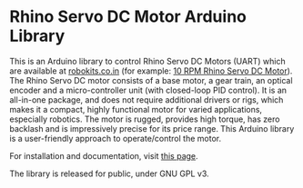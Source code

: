 # Rhino Servo DC Motor Arduino Library
This is an Arduino library to control Rhino Servo DC Motors (UART) which are available at <a href="http://www.robokits.co.in/" target="_blank">robokits.co.in</a> (for example: <a href="http://robokits.co.in/motors/high-torque-encoder-dc-servo-motor-10rpm-with-uart-i2c-ppm-drive?cPath=2_71&" target="_blank">10 RPM Rhino Servo DC Motor</a>). The Rhino Servo DC motor consists of a base motor, a gear train, an optical encoder and a micro-controller unit (with closed-loop PID control). It is an all-in-one package, and does not require additional drivers or rigs, which makes it a compact, highly functional motor for varied applications, especially robotics. The motor is rugged, provides high torque, has zero backlash and is impressively precise for its price range. This Arduino library is a user-friendly approach to operate/control the motor.

For installation and documentation, visit <a href="http://samvrit.tk/high-torque-rhino-servo-dc-motor-arduino-library/" target="_blank">this page</a>.

The library is released for public, under GNU GPL v3.

